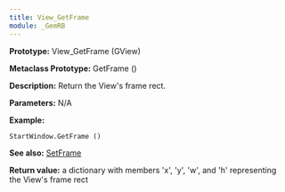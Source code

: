```yaml
---
title: View_GetFrame
module: _GemRB
---
```


**Prototype:** View_GetFrame (GView)

**Metaclass Prototype:** GetFrame ()

**Description:** Return the View's frame rect.

**Parameters:** N/A

**Example:**

    StartWindow.GetFrame ()

**See also:** [SetFrame](SetFrame.md)

**Return value:** a dictionary with members 'x', 'y', 'w', and 'h' representing the View's frame rect
